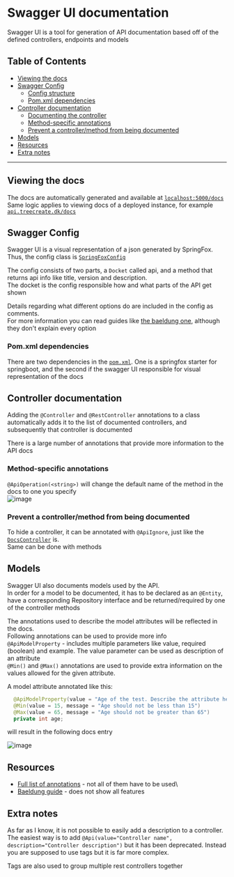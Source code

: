 # Swagger UI documentation

Swagger UI is a tool for generation of API documentation based off of the defined controllers, endpoints and models

## Table of Contents

-   [Viewing the docs](#viewing-the-docs)
-   [Swagger Config](#swagger-config)
    -   [Config structure](#swagger-config)
    -   [Pom.xml dependencies](#pom.xml-dependencies)
-   [Controller documentation](#controller-documentation)
    -   [Documenting the controller](#controller-documentation)
    -   [Method-specific annotations](#method-specific-annotations)
    -   [Prevent a controller/method from being documented](#prevent-a-controller/method-from-being-documented)
-   [Models](#models)
-   [Resources](#resources)
-   [Extra notes](#extra-notes)

---

## Viewing the docs

The docs are automatically generated and available at [`localhost:5000/docs`](localhost:5000/docs)\
Same logic applies to viewing docs of a deployed instance, for example [`api.treecreate.dk/docs`](api.treecreate.dk/docs)

## Swagger Config

Swagger UI is a visual representation of a json generated by SpringFox. Thus, the config class is [`SpringFoxConfig`](../apps/api/src/main/java/dk/treecreate/api/config/SpringFoxConfig.java)

The config consists of two parts, a `Docket` called api, and a method that returns api info like title, version and description.\
The docket is the config responsible how and what parts of the API get shown

Details regarding what different options do are included in the config as comments.\
For more information you can read guides like [the baeldung one](https://www.baeldung.com/swagger-2-documentation-for-spring-rest-api), although they don't explain every option

### Pom.xml dependencies

There are two dependencies in the [`pom.xml`](../apps/api/pom.xml). One is a springfox starter for springboot, and the second if the swagger UI responsible for visual representation of the docs

## Controller documentation

Adding the `@Controller` and `@RestController` annotations to a class automatically adds it to the list of documented controllers, and subsequently that controller is documented

There is a large number of annotations that provide more information to the API docs

### Method-specific annotations

`@ApiOperation(<string>)` will change the default name of the method in the docs to one you specify\
![image](https://user-images.githubusercontent.com/22862227/110999598-e8387a00-8380-11eb-840a-963ab45c7766.png)

### Prevent a controller/method from being documented

To hide a controller, it can be annotated with `@ApiIgnore`, just like the [`DocsController`](../apps/api/src/main/java/dk/treecreate/api/docs/DocsController.java) is.\
Same can be done with methods

## Models

Swagger UI also documents models used by the API.\
In order for a model to be documented, it has to be declared as an `@Entity`, have a corresponding Repository interface and be returned/required by one of the controller methods

The annotations used to describe the model attributes will be reflected in the docs.\
Following annotations can be used to provide more info\
`@ApiModelProperty` - includes multiple parameters like value, required (boolean) and example. The value parameter can be used as description of an attribute\
`@Min()` and `@Max()` annotations are used to provide extra information on the values allowed for the given attribute.

A model attribute annotated like this:

```java
  @ApiModelProperty(value = "Age of the test. Describe the attribute here")
  @Min(value = 15, message = "Age should not be less than 15")
  @Max(value = 65, message = "Age should not be greater than 65")
  private int age;
```

will result in the following docs entry

![image](https://user-images.githubusercontent.com/22862227/111000195-e58a5480-8381-11eb-82ca-61af52574b9a.png)

## Resources

-   [Full list of annotations](https://github.com/swagger-api/swagger-core/wiki/Annotations-1.5.X) - not all of them have to be used\
-   [Baeldung guide](https://www.baeldung.com/swagger-2-documentation-for-spring-rest-api) - does not show all features

## Extra notes

As far as I know, it is not possible to easily add a description to a controller.\
The easiest way is to add `@Api(value="Controller name", description="Controller description")` but it has been deprecated. Instead you are supposed to use tags but it is far more complex.

Tags are also used to group multiple rest controllers together

